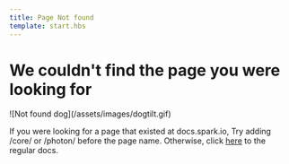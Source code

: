 ```yaml
---
title: Page Not found
template: start.hbs
---
```

<div class="page-not-found">
  <h1>We couldn't find the page you were looking for</h1>
  <div class='image'>
    ![Not found dog](/assets/images/dogtilt.gif)
  </div>
  <div class="not-found-text">
    <p>If you were looking for a page that existed at docs.spark.io, Try adding /core/ or /photon/ before the page name. Otherwise, click <a href="http://docs.particle.io">here</a> to the regular docs.</p>
  </div>
</div>
